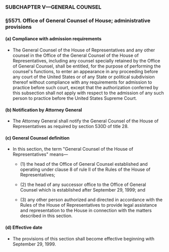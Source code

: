 ### SUBCHAPTER V—GENERAL COUNSEL

### §5571. Office of General Counsel of House; administrative provisions
#### (a) Compliance with admission requirements
* The General Counsel of the House of Representatives and any other counsel in the Office of the General Counsel of the House of Representatives, including any counsel specially retained by the Office of General Counsel, shall be entitled, for the purpose of performing the counsel's functions, to enter an appearance in any proceeding before any court of the United States or of any State or political subdivision thereof without compliance with any requirements for admission to practice before such court, except that the authorization conferred by this subsection shall not apply with respect to the admission of any such person to practice before the United States Supreme Court.

#### (b) Notification by Attorney General
* The Attorney General shall notify the General Counsel of the House of Representatives as required by section 530D of title 28.

#### (c) General Counsel definition
* In this section, the term "General Counsel of the House of Representatives" means—

  * (1) the head of the Office of General Counsel established and operating under clause 8 of rule II of the Rules of the House of Representatives;

  * (2) the head of any successor office to the Office of General Counsel which is established after September 29, 1999; and

  * (3) any other person authorized and directed in accordance with the Rules of the House of Representatives to provide legal assistance and representation to the House in connection with the matters described in this section.

#### (d) Effective date
* The provisions of this section shall become effective beginning with September 29, 1999.